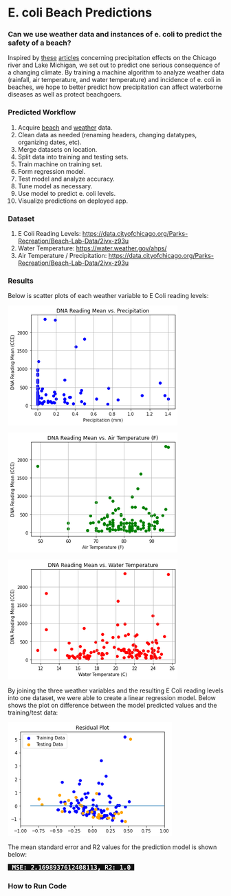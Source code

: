 # E. coli Beach Predictions

### Can we use weather data and instances of e. coli to predict the safety of a beach?

Inspired by [these](https://www.chicagoriver.org/issues/policy/climate-change) [articles](https://www.nytimes.com/interactive/2021/07/07/climate/chicago-river-lake-michigan.html) concerning precipitation effects on the Chicago river and Lake Michigan, we set out to predict one serious consequence of a changing climate. By training a machine algorithm to analyze weather data (rainfall, air temperature, and water temperature) and incidence of e. coli in beaches, we hope to better predict how precipitation can affect waterborne diseases as well as protect beachgoers.

### Predicted Workflow

1. Acquire [beach](https://data.cityofchicago.org/Parks-Recreation/Beach-Lab-Data/2ivx-z93u) and [weather](https://www.ncdc.noaa.gov/cdo-web/) data.
2. Clean data as needed (renaming headers, changing datatypes, organizing dates, etc).
3. Merge datasets on location.
4. Split data into training and testing sets.
5. Train machine on training set.
6. Form regression model.
7. Test model and analyze accuracy.
8. Tune model as necessary.
9. Use model to predict e. coli levels.
10. Visualize predictions on deployed app.

### Dataset
1. E Coli Reading Levels: https://data.cityofchicago.org/Parks-Recreation/Beach-Lab-Data/2ivx-z93u
2. Water Temperature: https://water.weather.gov/ahps/
3. Air Temperature / Precipitation: https://data.cityofchicago.org/Parks-Recreation/Beach-Lab-Data/2ivx-z93u




### Results
Below is scatter plots of each weather variable to E Coli reading levels:

![DNA_Precip](Resources/DNA_Precip.png)

![DNA_AirTemp](Resources/DNA_AirTemp.png)

![DNA_WaterTemp](Resources/DNA_WaterTemp.png)


By joining the three weather variables and the resulting E Coli reading levels into one dataset, we were able to create a linear regression model. Below shows the plot on difference between the model predicted values and the training/test data:

![Model](Resources/Model.png)


The mean standard error and R2 values for the prediction model is shown below:

![Calculation](Resources/MSE_and_R2.png)


### How to Run Code
